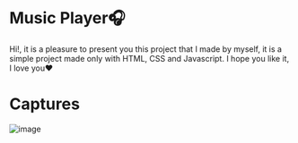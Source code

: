 # Music Player:headphones:

Hi!, it is a pleasure to present you this project that I made by myself, it is a simple project made only with HTML, CSS and Javascript.
I hope you like it, I love you:hearts:

# Captures

![image](https://user-images.githubusercontent.com/93887130/204114669-d58ab13a-8819-4f65-8ad1-e24573492236.png)


